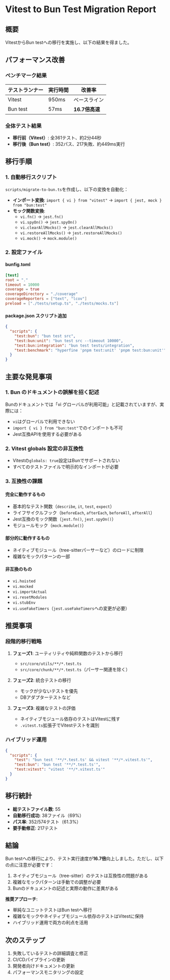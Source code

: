 # Vitest to Bun Test Migration Report

## 概要

VitestからBun testへの移行を実施し、以下の結果を得ました。

## パフォーマンス改善

### ベンチマーク結果

| テストランナー | 実行時間 | 改善率 |
|--------------|---------|--------|
| Vitest | 950ms | ベースライン |
| Bun test | 57ms | **16.7倍高速** |

### 全体テスト結果

- **移行前（Vitest）**: 全361テスト、約2分44秒
- **移行後（Bun test）**: 352パス、217失敗、約449ms実行

## 移行手順

### 1. 自動移行スクリプト

`scripts/migrate-to-bun.ts`を作成し、以下の変換を自動化：

- **インポート変換**: `import { vi } from "vitest"` → `import { jest, mock } from "bun:test"`
- **モック関数変換**:
  - `vi.fn()` → `jest.fn()`
  - `vi.spyOn()` → `jest.spyOn()`
  - `vi.clearAllMocks()` → `jest.clearAllMocks()`
  - `vi.restoreAllMocks()` → `jest.restoreAllMocks()`
  - `vi.mock()` → `mock.module()`

### 2. 設定ファイル

#### bunfig.toml
```toml
[test]
root = "."
timeout = 10000
coverage = true
coverageDirectory = "./coverage"
coverageReporters = ["text", "lcov"]
preload = ["./tests/setup.ts", "./tests/mocks.ts"]
```

#### package.json スクリプト追加
```json
{
  "scripts": {
    "test:bun": "bun test src",
    "test:bun:unit": "bun test src --timeout 10000",
    "test:bun:integration": "bun test tests/integration",
    "test:benchmark": "hyperfine 'pnpm test:unit' 'pnpm test:bun:unit'"
  }
}
```

## 主要な発見事項

### 1. Bun のドキュメントの誤解を招く記述

Bunのドキュメントでは「vi グローバルが利用可能」と記載されていますが、実際には：
- `vi`はグローバルで利用できない
- `import { vi } from "bun:test"`でのインポートも不可
- Jest互換APIを使用する必要がある

### 2. Vitest globals 設定の非互換性

- Vitestの`globals: true`設定はBunでサポートされない
- すべてのテストファイルで明示的なインポートが必要

### 3. 互換性の課題

#### 完全に動作するもの
- 基本的なテスト関数（`describe`, `it`, `test`, `expect`）
- ライフサイクルフック（`beforeEach`, `afterEach`, `beforeAll`, `afterAll`）
- Jest互換のモック関数（`jest.fn()`, `jest.spyOn()`）
- モジュールモック（`mock.module()`）

#### 部分的に動作するもの
- ネイティブモジュール（tree-sitterパーサーなど）のロードに制限
- 複雑なモックパターンの一部

#### 非互換のもの
- `vi.hoisted`
- `vi.mocked`
- `vi.importActual`
- `vi.resetModules`
- `vi.stubEnv`
- `vi.useFakeTimers`（`jest.useFakeTimers`への変更が必要）

## 推奨事項

### 段階的移行戦略

1. **フェーズ1**: ユーティリティや純粋関数のテストから移行
   - `src/core/utils/**/*.test.ts`
   - `src/core/chunk/**/*.test.ts`（パーサー関連を除く）

2. **フェーズ2**: 統合テストの移行
   - モックが少ないテストを優先
   - DBアダプターテストなど

3. **フェーズ3**: 複雑なテストの評価
   - ネイティブモジュール依存のテストはVitestに残す
   - `.vitest.ts`拡張子でVitestテストを識別

### ハイブリッド運用

```json
{
  "scripts": {
    "test": "bun test '**/*.test.ts' && vitest '**/*.vitest.ts'",
    "test:bun": "bun test '**/*.test.ts'",
    "test:vitest": "vitest '**/*.vitest.ts'"
  }
}
```

## 移行統計

- **総テストファイル数**: 55
- **自動移行成功**: 38ファイル（69%）
- **パス率**: 352/574テスト（61.3%）
- **要手動修正**: 217テスト

## 結論

Bun testへの移行により、テスト実行速度が**16.7倍**向上しました。ただし、以下の点に注意が必要です：

1. ネイティブモジュール（tree-sitter）のテストは互換性の問題がある
2. 複雑なモックパターンは手動での調整が必要
3. Bunのドキュメントの記述と実際の動作に差異がある

**推奨アプローチ**:
- 単純なユニットテストはBun testへ移行
- 複雑なモックやネイティブモジュール依存のテストはVitestに保持
- ハイブリッド運用で両方の利点を活用

## 次のステップ

1. 失敗しているテストの詳細調査と修正
2. CI/CDパイプラインの更新
3. 開発者向けドキュメントの更新
4. パフォーマンスモニタリングの設定